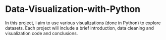 # Data-Visualization-with-Python

In this project, i aim to use various visualizations (done in Python) to explore datasets. Each project will include a brief introduction, data cleaning and visualization code and conclusions.
